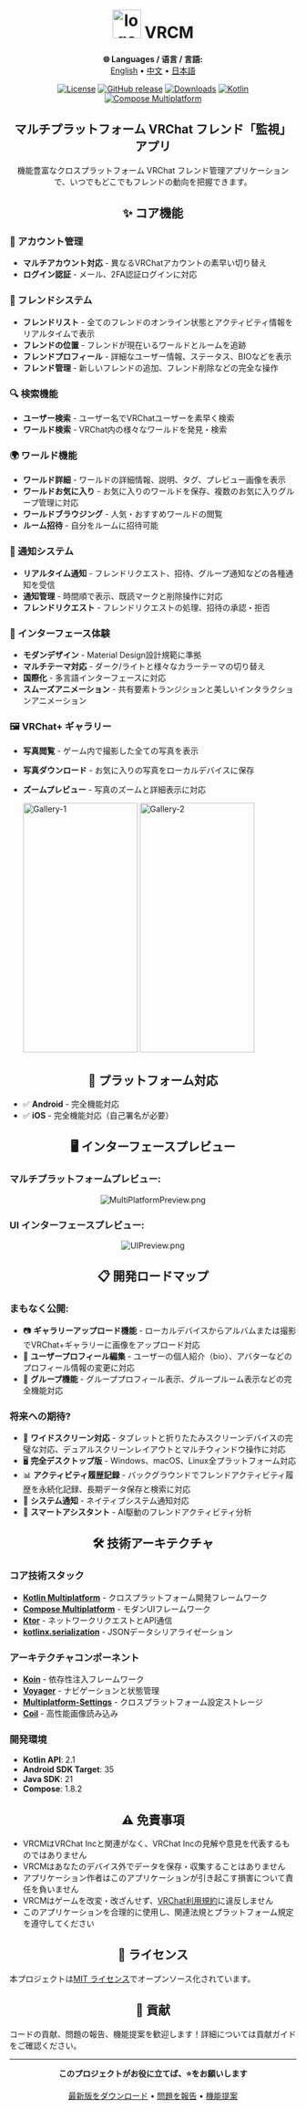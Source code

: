 <div align="center">

# <img src="image/Logo.png" width="50" height="50"  alt="logo"/> VRCM

<!-- Language Selection -->
**🌐 Languages / 语言 / 言語:**  
[English](README.md) • [中文](README_ZH.md) • [日本語](README_JP.md)


[![License](https://img.shields.io/badge/License-MIT-blue.svg)](https://opensource.org/licenses/MIT)
[![GitHub release](https://img.shields.io/github/release/vrcm-team/VRCM.svg)](https://github.com/vrcm-team/VRCM/releases/latest)
[![Downloads](https://img.shields.io/github/downloads/vrcm-team/VRCM/total?color=6451f1)](https://github.com/vrcm-team/VRCM/releases/latest)
[![Kotlin](https://img.shields.io/badge/Kotlin-2.1-blue.svg?logo=kotlin)](https://kotlinlang.org)
[![Compose Multiplatform](https://img.shields.io/badge/Compose%20Multiplatform-1.8.2-blue)](https://www.jetbrains.com/lp/compose-multiplatform/)

## マルチプラットフォーム VRChat フレンド「監視」アプリ

機能豊富なクロスプラットフォーム VRChat フレンド管理アプリケーションで、いつでもどこでもフレンドの動向を把握できます。

</div>

<div align="center">

## ✨ コア機能

</div>

### 🔐 アカウント管理
- **マルチアカウント対応** - 異なるVRChatアカウントの素早い切り替え
- **ログイン認証** - メール、2FA認証ログインに対応

### 👥 フレンドシステム
- **フレンドリスト** - 全てのフレンドのオンライン状態とアクティビティ情報をリアルタイムで表示
- **フレンドの位置** - フレンドが現在いるワールドとルームを追跡
- **フレンドプロフィール** - 詳細なユーザー情報、ステータス、BIOなどを表示
- **フレンド管理** - 新しいフレンドの追加、フレンド削除などの完全な操作

### 🔍 検索機能
- **ユーザー検索** - ユーザー名でVRChatユーザーを素早く検索
- **ワールド検索** - VRChat内の様々なワールドを発見・検索

### 🌍 ワールド機能
- **ワールド詳細** - ワールドの詳細情報、説明、タグ、プレビュー画像を表示
- **ワールドお気に入り** - お気に入りのワールドを保存、複数のお気に入りグループ管理に対応
- **ワールドブラウジング** - 人気・おすすめワールドの閲覧
- **ルーム招待** - 自分をルームに招待可能

### 🔔 通知システム
- **リアルタイム通知** - フレンドリクエスト、招待、グループ通知などの各種通知を受信
- **通知管理** - 時間順で表示、既読マークと削除操作に対応
- **フレンドリクエスト** - フレンドリクエストの処理、招待の承認・拒否

### 🎨 インターフェース体験
- **モダンデザイン** - Material Design設計規範に準拠
- **マルチテーマ対応** - ダーク/ライトと様々なカラーテーマの切り替え
- **国際化** - 多言語インターフェースに対応
- **スムーズアニメーション** - 共有要素トランジションと美しいインタラクションアニメーション

### 🖼️ VRChat+ ギャラリー
- **写真閲覧** - ゲーム内で撮影した全ての写真を表示
- **写真ダウンロード** - お気に入りの写真をローカルデバイスに保存
- **ズームプレビュー** - 写真のズームと詳細表示に対応

  <img src="image/Gallery-1.png" width="201" height="437"  alt="Gallery-1"/>
  <img src="image/Gallery-2.png" width="201" height="437"  alt="Gallery-2"/>

<div align="center">

## 📱 プラットフォーム対応

</div>

- ✅ **Android** - 完全機能対応
- ✅ **iOS** - 完全機能対応（自己署名が必要）

<div align="center">

## 🖥️ インターフェースプレビュー

</div>

### マルチプラットフォームプレビュー:

<div align="center">

![MultiPlatformPreview.png](image/MultiPlatformPreview.png)

</div>

### UI インターフェースプレビュー:

<div align="center">

![UIPreview.png](image/UIPreview.png)

</div>

<div align="center">

## 📋 開発ロードマップ

</div>

### まもなく公開:
- 📷 **ギャラリーアップロード機能** - ローカルデバイスからアルバムまたは撮影でVRChat+ギャラリーに画像をアップロード対応
- 👤 **ユーザープロフィール編集** - ユーザーの個人紹介（bio）、アバターなどのプロフィール情報の変更に対応
- 👥 **グループ機能** - グループプロフィール表示、グループルーム表示などの完全機能対応

### 将来への期待?
- 📱 **ワイドスクリーン対応** - タブレットと折りたたみスクリーンデバイスの完璧な対応、デュアルスクリーンレイアウトとマルチウィンドウ操作に対応
- 🖥️ **完全デスクトップ版** - Windows、macOS、Linux全プラットフォーム対応
- 📊 **アクティビティ履歴記録** - バックグラウンドでフレンドアクティビティ履歴を永続化記録、長期データ保存と検索に対応
- 📢 **システム通知** - ネイティブシステム通知対応
- 🤖 **スマートアシスタント** - AI駆動のフレンドアクティビティ分析

<div align="center">

## 🛠️ 技術アーキテクチャ

</div>

### コア技術スタック
- **[Kotlin Multiplatform](https://kotlinlang.org/multiplatform/)** - クロスプラットフォーム開発フレームワーク
- **[Compose Multiplatform](https://www.jetbrains.com/lp/compose-multiplatform/)** - モダンUIフレームワーク
- **[Ktor](https://ktor.io/)** - ネットワークリクエストとAPI通信
- **[kotlinx.serialization](https://github.com/Kotlin/kotlinx.serialization)** - JSONデータシリアライゼーション

### アーキテクチャコンポーネント
- **[Koin](https://github.com/InsertKoinIO/koin)** - 依存性注入フレームワーク
- **[Voyager](https://github.com/adrielcafe/voyager)** - ナビゲーションと状態管理
- **[Multiplatform-Settings](https://github.com/russhwolf/multiplatform-settings)** - クロスプラットフォーム設定ストレージ
- **[Coil](https://github.com/coil-kt/coil)** - 高性能画像読み込み

### 開発環境
- **Kotlin API**: 2.1
- **Android SDK Target**: 35
- **Java SDK**: 21
- **Compose**: 1.8.2

<div align="center">

## ⚠️ 免責事項

</div>

- VRCMはVRChat Incと関連がなく、VRChat Incの見解や意見を代表するものではありません
- VRCMはあなたのデバイス外でデータを保存・収集することはありません
- アプリケーション作者はこのアプリケーションが引き起こす損害について責任を負いません
- VRCMはゲームを改変・改ざんせず、[VRChat利用規約](https://hello.vrchat.com/legal)に違反しません
- このアプリケーションを合理的に使用し、関連法規とプラットフォーム規定を遵守してください

<div align="center">

## 📄 ライセンス

</div>

本プロジェクトは[MIT ライセンス](LICENSE)でオープンソース化されています。

<div align="center">

## 🤝 貢献

</div>

コードの貢献、問題の報告、機能提案を歓迎します！詳細については貢献ガイドをご確認ください。

---

<div align="center">

**このプロジェクトがお役に立てば、⭐をお願いします**

[最新版をダウンロード](https://github.com/vrcm-team/VRCM/releases/latest) • [問題を報告](https://github.com/vrcm-team/VRCM/issues) • [機能提案](https://github.com/vrcm-team/VRCM/discussions)

</div>
